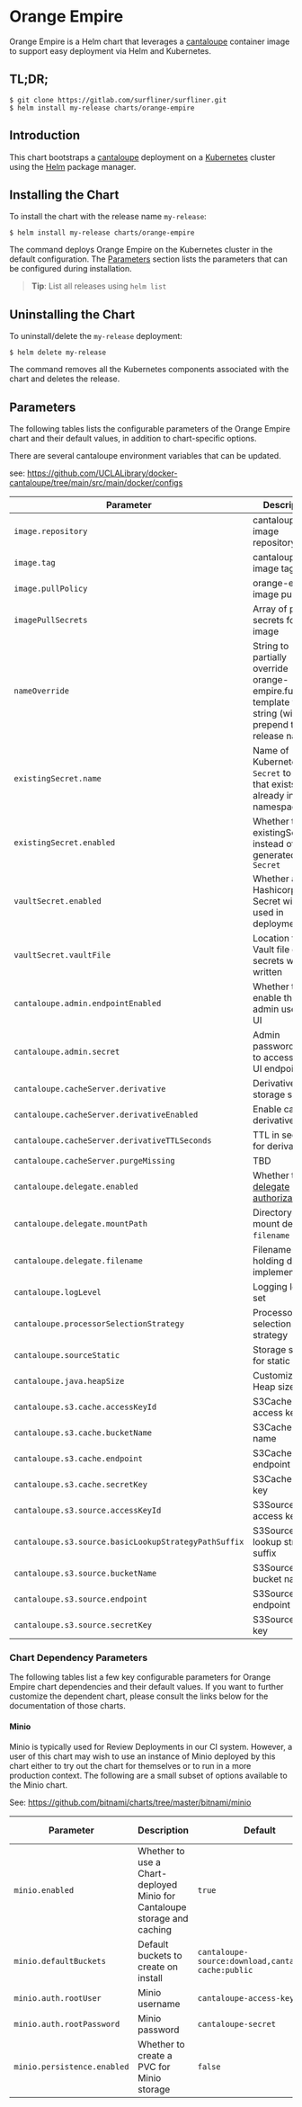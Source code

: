 # Orange Empire

Orange Empire is a Helm chart that leverages a [cantaloupe][cantaloupe] container
image to support easy deployment via Helm and Kubernetes.

## TL;DR;

```console
$ git clone https://gitlab.com/surfliner/surfliner.git
$ helm install my-release charts/orange-empire
```

## Introduction

This chart bootstraps a [cantaloupe][cantaloupe] deployment on a [Kubernetes](http://kubernetes.io) cluster using the [Helm](https://helm.sh) package manager.

## Installing the Chart
To install the chart with the release name `my-release`:

```console
$ helm install my-release charts/orange-empire
```

The command deploys Orange Empire on the Kubernetes cluster in the default configuration. The [Parameters](#parameters) section lists the parameters that can be configured during installation.

> **Tip**: List all releases using `helm list`

## Uninstalling the Chart

To uninstall/delete the `my-release` deployment:

```console
$ helm delete my-release
```

The command removes all the Kubernetes components associated with the chart and deletes the release.

## Parameters

The following tables lists the configurable parameters of the Orange Empire chart and their default values, in addition to chart-specific options.

There are several cantaloupe environment variables that can be updated.

see: https://github.com/UCLALibrary/docker-cantaloupe/tree/main/src/main/docker/configs

| Parameter | Description | Default | Environment Variable |
| --------- | ----------- | ------- | -------------------- |
| `image.repository` | cantaloupe image repository | `uclalibrary/cantaloupe` | N/A |
| `image.tag` | cantaloupe image tag to use | `5.0.5-1` | N/A |
| `image.pullPolicy` | orange-empire image pullPolicy | `Always` | N/A |
| `imagePullSecrets` | Array of pull secrets for the image | `[]` | N/A |
| `nameOverride` | String to partially override orange-empire.fullname template with a string (will prepend the release name) | `""` | N/A |
| `existingSecret.name` | Name of Kubernetes `Secret` to use that exists already in namespace | `orange-empire` | N/A |
| `existingSecret.enabled` | Whether to use existingSecret instead of Chart generated `Secret` | `orange-empire` | N/A |
| `vaultSecret.enabled` | Whether a Hashicorp Vault Secret will be used in deployment | `false` | N/A |
| `vaultSecret.vaultFile` | Location that the Vault file of secrets will be written | `/vault/secrets/orange-empire.env` | `VAULT_FILE` |
| `cantaloupe.admin.endpointEnabled` | Whether to enable the admin user and UI| `true` | `CANTALOUPE_ENDPOINT_ADMIN_ENABLED` |
| `cantaloupe.admin.secret` | Admin password/secret to access admin UI endpoint | `admin-password` | `CANTALOUPE_ENDPOINT_ADMIN_SECRET` |
| `cantaloupe.cacheServer.derivative` | Derivative storage source | `S3Cache` | `CANTALOUPE_CACHE_SERVER_DERIVATIVE` |
| `cantaloupe.cacheServer.derivativeEnabled` | Enable caching derivatives | `false` | `CANTALOUPE_ENDPOINT_ADMIN_ENABLED` |
| `cantaloupe.cacheServer.derivativeTTLSeconds` | TTL in seconds for derivatives | `3600` | `CANTALOUPE_CACHE_SERVER_DERIVATIVE_TTL_SECONDS` |
| `cantaloupe.cacheServer.purgeMissing` | TBD | `true` | `CANTALOUPE_CACHE_SERVER_PURGE_MISSING` |
| `cantaloupe.delegate.enabled` | Whether to use [delegate authorization][delegate] | `true` | `CANTALOUPE_DELEGATE_SCRIPT_ENABLED` |
| `cantaloupe.delegate.mountPath` | Directory to mount delegate `filename` into | `/mnt/cantaloupe` | N/A |
| `cantaloupe.delegate.filename` | Filename holding delegate implementation | `delegate.rb` | N/A |
| `cantaloupe.logLevel` | Logging level to set | `info` | `CANTALOUPE_LOG_APPLICATION_LEVEL` |
| `cantaloupe.processorSelectionStrategy` | Processor selection strategy | `ManualSelectionStrategy` | `CANTALOUPE_PROCESSOR_SELECTION_STRATEGY` |
| `cantaloupe.sourceStatic` | Storage source for static files | `S3Source` | `CANTALOUPE_SOURCE_STATIC` |
| `cantaloupe.java.heapSize` | Customize Java Heap size | `1g` | `JAVA_HEAP_SIZE` |
| `cantaloupe.s3.cache.accessKeyId` | S3Cache access key id | `nil` | `CANTALOUPE_S3CACHE_ACCESS_KEY_ID` |
| `cantaloupe.s3.cache.bucketName` | S3Cache bucket name | `nil` | `CANTALOUPE_S3CACHE_BUCKET_NAME` |
| `cantaloupe.s3.cache.endpoint` | S3Cache endpoint URL | `nil` | `CANTALOUPE_S3CACHE_ENDPOINT` |
| `cantaloupe.s3.cache.secretKey` | S3Cache secret key | `nil` | `CANTALOUPE_S3CACHE_SECRET_KEY` |
| `cantaloupe.s3.source.accessKeyId` | S3Source access key id | `nil` | `CANTALOUPE_S3SOURCE_ACCESS_KEY_ID` |
| `cantaloupe.s3.source.basicLookupStrategyPathSuffix` | S3Source lookup strategy suffix | `.jpx` | `CANTALOUPE_S3SOURCE_BASICLOOKUPSTRATEGY_PATH_SUFFIX` |
| `cantaloupe.s3.source.bucketName` | S3Source bucket name | `nil` | `CANTALOUPE_S3SOURCE_BASICLOOKUPSTRATEGY_BUCKET_NAME` |
| `cantaloupe.s3.source.endpoint` | S3Source endpoint URL | `nil` | `CANTALOUPE_S3SOURCE_ENDPOINT` |
| `cantaloupe.s3.source.secretKey` | S3Source secret key | `nil` | `CANTALOUPE_S3SOURCE_SECRET_KEY` |

### Chart Dependency Parameters

The following tables list a few key configurable parameters for Orange Empire chart dependencies and their default values. If you want to further customize the dependent chart, please consult the links below for the documentation of those charts.

#### Minio

Minio is typically used for Review Deployments in our CI system. However, a user of this chart may wish to use an
instance of Minio deployed by this chart either to try out the chart for themselves or to run in a more production
context. The following are a small subset of options available to the Minio chart.

See: https://github.com/bitnami/charts/tree/master/bitnami/minio

| Parameter | Description | Default | Environment Variable |
| --------- | ----------- | ------- | -------------------- |
| `minio.enabled` | Whether to use a Chart-deployed Minio for Cantaloupe storage and caching | `true` | N/A |
| `minio.defaultBuckets` | Default buckets to create on install | `cantaloupe-source:download,cantaloupe-cache:public` | N/A |
| `minio.auth.rootUser` | Minio username | `cantaloupe-access-key` | N/A |
| `minio.auth.rootPassword` | Minio password | `cantaloupe-secret` | N/A |
| `minio.persistence.enabled` | Whether to create a PVC for Minio storage | `false` | N/A |

[cantaloupe]:https://github.com/UCLALibrary/docker-cantaloupe
[delegate]:https://cantaloupe-project.github.io/manual/5.0/delegate-system.html
